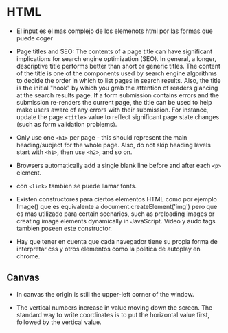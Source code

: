 # HTML

- El input es el mas complejo de los elemenots html por las formas que puede coger

- Page titles and SEO: The contents of a page title can have significant implications for search engine optimization (SEO). In general, a longer, descriptive title performs better than short or generic titles. The content of the title is one of the components used by search engine algorithms to decide the order in which to list pages in search results. Also, the title is the initial "hook" by which you grab the attention of readers glancing at the search results page. If a form submission contains errors and the submission re-renders the current page, the title can be used to help make users aware of any errors with their submission. For instance, update the page `<title>` value to reflect significant page state changes (such as form validation problems).

- Only use one `<h1>` per page - this should represent the main heading/subject for the whole page. Also, do not skip heading levels start with `<h1>`, then use `<h2>`, and so on.

- Browsers automatically add a single blank line before and after each `<p>` element.

- con `<link>` tambien se puede llamar fonts.

- Existen constructores para ciertos elementos HTML como por ejemplo Image() que es equivalente a document.createElement('img') pero que es mas utilizado para certain scenarios, such as preloading images or creating image elements dynamically in JavaScript.
Video y audo tags tambien poseen este constructor.

- Hay que tener en cuenta que cada navegador tiene su propia forma de interpretar css y otros elementos como la politica de autoplay en chrome.

## Canvas

- In canvas the origin is still the upper-left corner of the window.

- The vertical numbers increase in value moving down the screen. The standard way to write coordinates is to put the horizontal value first, followed by the vertical value.
